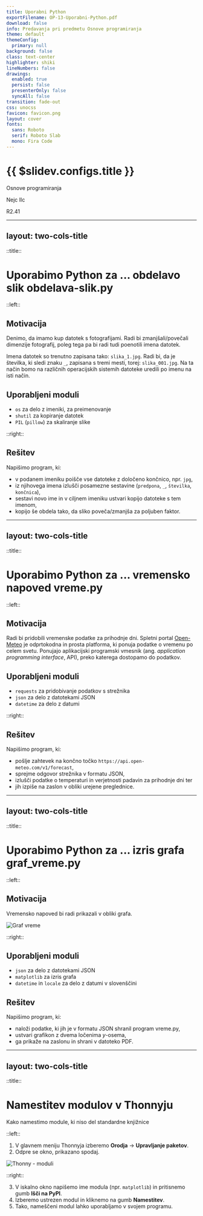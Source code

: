 ```yaml
---
title: Uporabni Python
exportFilename: OP-13-Uporabni-Python.pdf
download: false
info: Predavanja pri predmetu Osnove programiranja
theme: default
themeConfig:
  primary: null
background: false
class: text-center
highlighter: shiki
lineNumbers: false
drawings:
  enabled: true
  persist: false
  presenterOnly: false
  syncAll: false
transition: fade-out
css: unocss
favicon: favicon.png
layout: cover
fonts:
  sans: Roboto
  serif: Roboto Slab
  mono: Fira Code
---
```


<!-- 
1. Spremeni `vite.config.ts`, da publicDir kaže na ustrezno mapo gradiva za predavanje 
    publicDir: './assets/13'
   Popravi ProgressBar completed na ustrezno številko predavanja
2. npx slidev OP-13-Uporabni-Python.md
3. npx slidev --remote=geslo OP-13-Uporabni-Python.md 
  če si presenter, potem uporabi url, ki ima notri ?password=geslo, da te ne gnjavi za vpis gesla
4. npx slidev build --out dist/13 OP-13-Uporabni-Python.md
5. npx slidev export OP-13-Uporabni-Python.md
pdfinfo OP-13-Uporabni-Python.pdf
Pages :---

6. gswin64 -sDEVICE=pdfwrite -dCompatibilityLevel=1.4 -dPDFSETTINGS=/printer -dNOPAUSE -dQUIET -dBATCH -dLastPage=5 -sOutputFile=output.pdf OP-13-Uporabni-Python.pdf
7. move output.pdf OP-13-Uporabni-Python.pdf
-->

<ProgressBar bgcolor="#e54240" completed="13" total="13"/>

# {{ $slidev.configs.title }}

Osnove programiranja

Nejc Ilc

<div class="abs-b m-6 flex gap-1 items-center justify-end text-red-500">
  <div><mdi-map-marker/> R2.41</div>
  <a class="text-2xl icon-btn !border-none !hover:text-gray"
  href="https://fri.uni-lj.si/sl/o-fakulteti/osebje/nejc-ilc">
    <mdi-web-box/>
  </a>
  <a class="text-2xl icon-btn !border-none !hover:text-gray"
  href="mailto:nejc.ilc@fri.uni-lj.si?subject=[OP-FKKT] ">
    <mdi-email/>
  </a>
  <a href="https://github.com/laspp/OP/tree/master/predavanja" target="_blank"
    alt="OP GitHub repository"
    class="text-2xl icon-btn !border-none !hover:text-gray">
    <carbon-logo-github />
  </a>
</div>

---
layout: two-cols-title
---

::title::

# Uporabimo Python za ... obdelavo slik <Marker>obdelava-slik.py</Marker>

::left::

## Motivacija

Denimo, da imamo kup datotek s fotografijami. Radi bi zmanjšali/povečali dimenzije fotografij, poleg tega pa bi radi tudi poenotili imena datotek.

Imena datotek so trenutno zapisana tako: `slika_1.jpg`. Radi bi, da je številka, ki sledi znaku `_`, zapisana s tremi mesti, torej: `slika_001.jpg`. Na ta način bomo na različnih operacijskih sistemih datoteke uredili po imenu na isti način.

## Uporabljeni moduli

- `os` za delo z imeniki, za preimenovanje
- `shutil` za kopiranje datotek
- `PIL` (`pillow`) za skaliranje slike

::right::

## Rešitev

Napišimo program, ki:

- v podanem imeniku poišče vse datoteke z določeno končnico, npr. `jpg`,
- iz njihovega imena izlušči posamezne sestavine (`predpona`, `_`, `številka`, `končnica`),
- sestavi novo ime in v ciljnem imeniku ustvari kopijo datoteke s tem imenom,
- kopijo še obdela tako, da sliko poveča/zmanjša za poljuben faktor.

---
layout: two-cols-title
---

::title::

# Uporabimo Python za ... vremensko napoved <Marker>vreme.py</Marker>

::left::

## Motivacija

Radi bi pridobili vremenske podatke za prihodnje dni. Spletni portal [Open-Meteo](https://open-meteo.com/) je odprtokodna in prosta platforma, ki ponuja podatke o vremenu po celem svetu. Ponujajo aplikacijski programski vmesnik (ang. *application programming interface*, API), preko katerega dostopamo do podatkov.

## Uporabljeni moduli

- `requests` za pridobivanje podatkov s strežnika
- `json` za delo z datotekami JSON
- `datetime` za delo z datumi

::right::

## Rešitev

Napišimo program, ki:

- pošlje zahtevek na končno točko `https://api.open-meteo.com/v1/forecast`,
- sprejme odgovor strežnika v formatu JSON,
- izlušči podatke o temperaturi in verjetnosti padavin za prihodnje dni ter
- jih izpiše na zaslon v obliki urejene preglednice.

---
layout: two-cols-title
---

::title::

# Uporabimo Python za ... izris grafa <Marker>graf_vreme.py</Marker>

::left::

## Motivacija

Vremensko napoved bi radi prikazali v obliki grafa.

![Graf vreme](/img/graf_vreme.png)

::right::

## Uporabljeni moduli

- `json` za delo z datotekami JSON
- `matplotlib` za izris grafa
- `datetime` in `locale` za delo z datumi v slovenščini

## Rešitev

Napišimo program, ki:

- naloži podatke, ki jih je v formatu JSON shranil program <Tag>vreme.py</Tag>,
- ustvari grafikon z dvema ločenima *y*-osema,
- ga prikaže na zaslonu in shrani v datoteko PDF.

---
layout: two-cols-title
---

::title::

# Namestitev modulov v Thonnyju
Kako namestimo module, ki niso del standardne knjižnice

::left::

1. V glavnem meniju Thonnyja izberemo **Orodja** → **Upravljanje paketov**.
2. Odpre se okno, prikazano spodaj.

![Thonny - moduli](/img/thonny-paketi-matplotlib-2.png)

::right::

3. V iskalno okno napišemo ime modula (npr. `matplotlib`) in pritisnemo gumb **Išči na PyPl**.
4. Izberemo ustrezen modul in kliknemo na gumb **Namestitev**.
5. Tako, nameščeni modul lahko uporabljamo v svojem programu.
